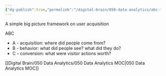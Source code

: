 ```yaml
---
{"dg-publish":true,"permalink":"/digital-brain/050-data-analytics/abc-framework/"}
---
```


A simple big picture framework on user acquisition

ABC
- A - acquisition: where did people come from?
- B - behavior: what did people see? what did they do?
- C - conversion: what were visitor actions worth?

[[Digital Brain/050 Data Analytics/050 Data Analytics MOC\|050 Data Analytics MOC]]